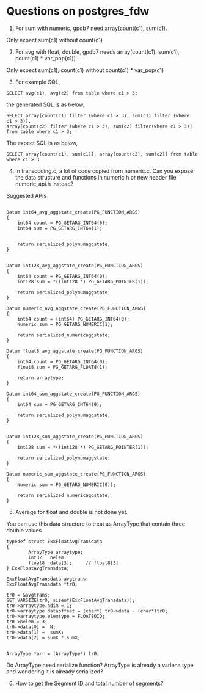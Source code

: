 Questions on postgres_fdw
=========================

1. For sum with numeric, gpdb7 need array(count(c1), sum(c1).

Only expect sum(c1) without count(c1)


2. For avg with float, double, gpdb7 needs array(count(c1), sum(c1), count(c1) * var_pop(c1)]

Only expect sum(c1), count(c1) without count(c1) * var_pop(c1)

3. For example SQL, 

```
SELECT avg(c1), avg(c2) from table where c1 > 3;
```

the generated SQL is as below,

```
SELECT array[count(c1) filter (where c1 > 3), sum(c1) filter (where  c1 > 3)], 
array[count(c2) filter (where c1 > 3), sum(c2) filter(where c1 > 3)] from table where c1 > 3;
```


The expect SQL is as below,

```
SELECT array[count(c1), sum(c1)], array[count(c2), sum(c2)] from table where c1 > 3
```

4. In transcoding.c, a lot of code copied from numeric.c.  Can you expose the data structure and functions in numeric.h or new header file numeric_api.h instead?

Suggested APIs

```

Datum int64_avg_aggstate_create(PG_FUNCTION_ARGS)
{
	int64 count = PG_GETARG_INT64(0);
	int64 sum = PG_GETARG_INT64(1);


	return serialized_polynumaggstate;
}


Datum int128_avg_aggstate_create(PG_FUNCTION_ARGS)
{
	int64 count = PG_GETARG_INT64(0);
	int128 sum = *((int128 *) PG_GETARG_POINTER(1));

	return serialized_polynumaggstate;
}

Datum numeric_avg_aggstate_create(PG_FUNCTION_ARGS)
{
	int64 count = (int64) PG_GETARG_INT64(0);
	Numeric sum = PG_GETARG_NUMERIC(1);

	return serialized_numericaggstate;
}

Datum float8_avg_aggstate_create(PG_FUNCTION_ARGS)
{
	int64 count = PG_GETARG_INT64(0);
	float8 sum = PG_GETARG_FLOAT8(1);

	return arraytype;
}

Datum int64_sum_aggstate_create(PG_FUNCTION_ARGS)
{
	int64 sum = PG_GETARG_INT64(0);

	return serialized_polynumaggstate;
}


Datum int128_sum_aggstate_create(PG_FUNCTION_ARGS)
{
	int128 sum = *((int128 *) PG_GETARG_POINTER(1));

	return serialized_polynumaggstate;
}

Datum numeric_sum_aggstate_create(PG_FUNCTION_ARGS)
{
	Numeric sum = PG_GETARG_NUMERIC(0));

	return serialized_numericaggstate;
}

```

5. Average for float and double is not done yet.

You can use this data structure to treat as ArrayType that contain three double values


```
typedef struct ExxFloatAvgTransdata
{
        ArrayType arraytype;
        int32   nelem;
        float8  data[3];     // float8[3]
} ExxFloatAvgTransdata;

ExxFloatAvgTransdata avgtrans;
ExxFloatAvgTransdata *tr0;

tr0 = &avgtrans;
SET_VARSIZE(tr0, sizeof(ExxFloatAvgTransdata));
tr0->arraytype.ndim = 1;
tr0->arraytype.dataoffset = (char*) tr0->data - (char*)tr0;
tr0->arraytype.elemtype = FLOAT8OID;
tr0->nelem = 3;
tr0->data[0] =  N;
tr0->data[1] =  sumX;
tr0->data[2] = sumX * sumX;


ArrayType *arr = (ArrayType*) tr0;

```

Do ArrayType need serialize function? ArrayType is already a varlena type and wondering it is already serialized?


6. How to get the Segment ID and total number of segments?

